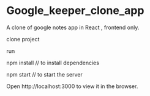 # Google_keeper_clone_app

A clone of google notes app in React , frontend only.

clone project 

run 

npm install // to install dependencies 

npm start   // to start the server

Open http://localhost:3000 to view it in the browser.